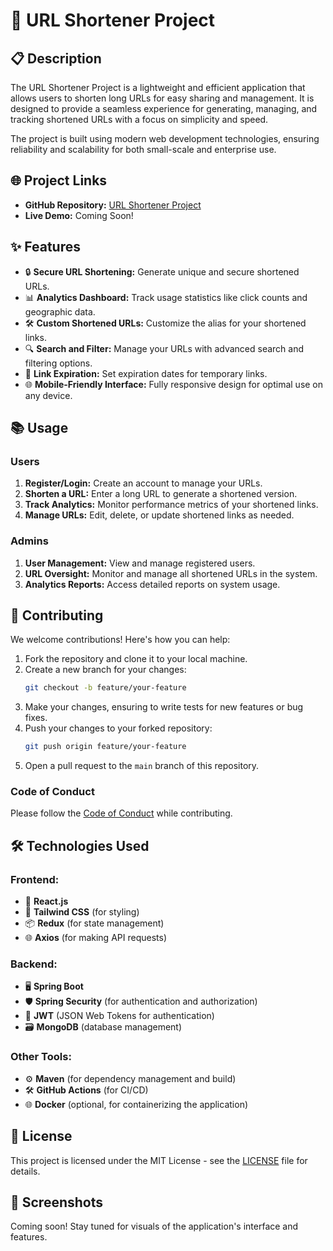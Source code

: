 
# 🔗 URL Shortener Project

## 📋 Description
The URL Shortener Project is a lightweight and efficient application that allows users to shorten long URLs for easy sharing and management. It is designed to provide a seamless experience for generating, managing, and tracking shortened URLs with a focus on simplicity and speed.

The project is built using modern web development technologies, ensuring reliability and scalability for both small-scale and enterprise use.

## 🌐 Project Links
- **GitHub Repository:** [URL Shortener Project](https://github.com/Arrk01/URI-Shortener)
- **Live Demo:** Coming Soon!

## ✨ Features
- 🔒 **Secure URL Shortening:** Generate unique and secure shortened URLs.
- 📊 **Analytics Dashboard:** Track usage statistics like click counts and geographic data.
- 🛠️ **Custom Shortened URLs:** Customize the alias for your shortened links.
- 🔍 **Search and Filter:** Manage your URLs with advanced search and filtering options.
- 📆 **Link Expiration:** Set expiration dates for temporary links.
- 🌐 **Mobile-Friendly Interface:** Fully responsive design for optimal use on any device.

## 📚 Usage
### Users
1. **Register/Login:** Create an account to manage your URLs.
2. **Shorten a URL:** Enter a long URL to generate a shortened version.
3. **Track Analytics:** Monitor performance metrics of your shortened links.
4. **Manage URLs:** Edit, delete, or update shortened links as needed.

### Admins
1. **User Management:** View and manage registered users.
2. **URL Oversight:** Monitor and manage all shortened URLs in the system.
3. **Analytics Reports:** Access detailed reports on system usage.

## 🤝 Contributing
We welcome contributions! Here's how you can help:

1. Fork the repository and clone it to your local machine.
2. Create a new branch for your changes:
   ```bash
   git checkout -b feature/your-feature
   
3. Make your changes, ensuring to write tests for new features or bug fixes.
4. Push your changes to your forked repository:
   ```bash
   git push origin feature/your-feature
   ```
5. Open a pull request to the `main` branch of this repository.

### Code of Conduct
Please follow the [Code of Conduct](./CODE_OF_CONDUCT.md) while contributing.

## 🛠️ Technologies Used
### Frontend:
- 🔧 **React.js**
- 🎨 **Tailwind CSS** (for styling)
- 📦 **Redux** (for state management)
- 🌐 **Axios** (for making API requests)

### Backend:
- 🖥️ **Spring Boot**
- 🛡️ **Spring Security** (for authentication and authorization)
- 🔑 **JWT** (JSON Web Tokens for authentication)
- 🗃️ **MongoDB** (database management)

### Other Tools:
- ⚙️ **Maven** (for dependency management and build)
- 🛠️ **GitHub Actions** (for CI/CD)
- 🌐 **Docker** (optional, for containerizing the application)

## 📝 License
This project is licensed under the MIT License - see the [LICENSE](./LICENSE) file for details.

## 📸 Screenshots
Coming soon! Stay tuned for visuals of the application's interface and features.